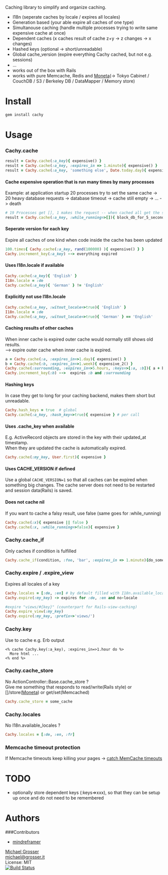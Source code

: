 Caching library to simplify and organize caching.

 - I18n (seperate caches by locale / expires all locales)
 - Generation based (your able expire all caches of one type)
 - Simultanouse caching (handle multiple processes trying to write same expensive cache at once)
 - Dependent caches (x caches result of cache z+y -> z changes -> x changes)
 - Hashed keys (optional -> short/unreadable)
 - Global cache_version (expire everything Cachy cached, but not e.g. sessions)
 - ...
 - works out of the box with Rails
 - works with pure Memcache, Redis and [Moneta](http://github.com/wycats/moneta/tree/master)(-> Tokyo Cabinet / CouchDB / S3 / Berkeley DB / DataMapper / Memory store)

Install
=======

```Bash
gem install cachy
```

Usage
=====

### Cachy.cache

```Ruby
result = Cachy.cache(:a_key){ expensive() }
result = Cachy.cache(:a_key, :expires_in => 1.minute){ expensive() }
result = Cachy.cache(:a_key, 'something else', Date.today.day){ expensive() }
```

#### Cache expensive operation that is run many times by many processes
Example: at application startup 20 processes try to set the same cache -> 20 heavy database requests -> database timeout -> cache still empty -> ... -> death

```Ruby
# 19 Processes get [], 1 makes the request -- when cached all get the same result
result = Cachy.cache(:a_key, :while_running=>[]){ block_db_for_5_seconds }
```


#### Seperate version for each key
Expire all caches of one kind when code inside the cache has been updated

```Ruby
100.times{ Cachy.cache(:a_key, rand(100000) ){ expensive() } }
Cachy.increment_key(:a_key) --> everything expired
```


#### Uses I18n.locale if available

```Ruby
Cachy.cache(:a_key){ 'English' }
I18n.locale = :de
Cachy.cache(:a_key){ 'German' } != 'English'
```

#### Explicitly not use I18n.locale

```Ruby
Cachy.cache(:a_key, :witout_locale=>true){ 'English' }
I18n.locale = :de
Cachy.cache(:a_key, :witout_locale=>true){ 'German' } == 'English'
```

#### Caching results of other caches
When inner cache is expired outer cache would normally still shows old results.<br/>
--> expire outer cache when inner cache is expired.

```Ruby
a = Cachy.cache(:a, :expires_in=>1.day){ expensive() }
b = Cachy.cache(:b, :expires_in=>1.week){ expensive_2() }
Cachy.cache(:surrounding, :expires_in=>5.hours, :keys=>[:a, :b]){ a + b * c }
Cachy.increment_key(:b) -->  expires :b and :surrounding
```

#### Hashing keys
In case they get to long for your caching backend, makes them short but unreadable.

```Ruby
Cachy.hash_keys = true  # global
Cachy.cache(:a_key, :hash_key=>true){ expensive } # per call
```

#### Uses .cache_key when available
E.g. ActiveRecord objects are stored in the key with their updated_at timestamp.<br/>
When they are updated the cache is automatically expired.

```Ruby
Cachy.cache(:my_key, User.first){ expensive }
```

#### Uses CACHE_VERSION if defined
Use a global `CACHE_VERSION=1` so that all caches can be expired when something big changes.
The cache server does not need to be restarted and session data(Rails) is saved.

#### Does not cache nil
If you want to cache a falsy result, use false (same goes for :while_running)

```Ruby
Cachy.cache(:x){ expensive || false }
Cachy.cache(:x, :while_running=>false){ expensive }
```

### Cachy.cache_if
Only caches if condition is fulfilled

```Ruby
Cachy.cache_if(condition, :foo, 'bar', :expires_in => 1.minute){do_something}
```

### Cachy.expire / .expire_view
Expires all locales of a key

```Ruby
Cachy.locales = [:de, :en] # by default filled with I18n.available_locales
Cachy.expire(:my_key) -> expires for :de, :en and no-locale

#expire "views/#{key}" (counterpart for Rails-view-caching)
Cachy.expire_view(:my_key)
Cachy.expire(:my_key, :prefix=>'views/')
```

### Cachy.key
Use to cache e.g. Erb output

```Erb
<% cache Cachy.key(:a_key), :expires_in=>1.hour do %>
  More html ...
<% end %>
```

### Cachy.cache_store
No ActionController::Base.cache_store ?<br/>
Give me something that responds to read/write(Rails style) or []/store([Moneta](http://github.com/wycats/moneta/tree/master)) or get/set(Memcached)

```Ruby
Cachy.cache_store = some_cache
```

### Cachy.locales
No I18n.available_locales ?

```Ruby
Cachy.locales = [:de, :en, :fr]
```

### Memcache timeout protection
If Memcache timeouts keep killing your pages -> [catch MemCache timeouts](http://github.com/grosser/cachy/blob/master/lib/cachy/memcache_timeout_protection)

TODO
====
 - optionally store dependent keys (:keys=>xxx), so that they can be setup up once and do not need to be remembered

Authors
=======

###Contributors
 - [mindreframer](http://www.simplewebapp.de/roman)

[Michael Grosser](http://grosser.it)<br/>
michael@grosser.it<br/>
License: MIT<br/>
[![Build Status](https://travis-ci.org/grosser/cachy.png)](https://travis-ci.org/grosser/cachy)

